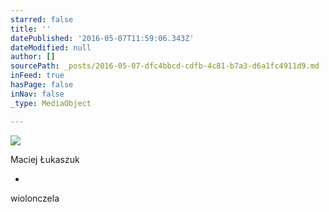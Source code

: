 ```yaml
---
starred: false
title: ''
datePublished: '2016-05-07T11:59:06.343Z'
dateModified: null
author: []
sourcePath: _posts/2016-05-07-dfc4bbcd-cdfb-4c81-b7a3-d6a1fc4911d9.md
inFeed: true
hasPage: false
inNav: false
_type: MediaObject

---
```

![](https://the-grid-user-content.s3-us-west-2.amazonaws.com/cedeb5c2-4854-4eaa-b9cc-97a7f08501bb.jpg)

Maciej Łukaszuk 

-

wiolonczela